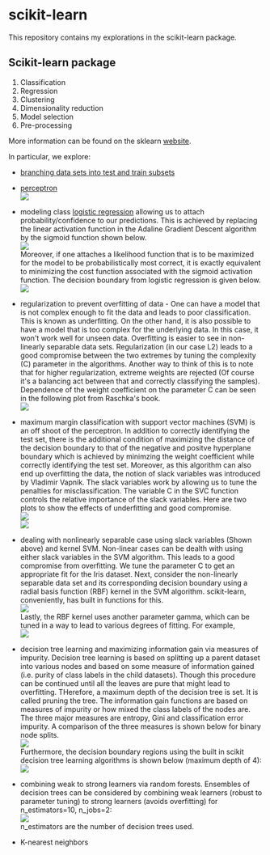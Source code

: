 scikit-learn
============

This repository contains my explorations in the scikit-learn package.

Scikit-learn package
--------------------

1. Classification  
2. Regression  
3. Clustering     
4. Dimensionality reduction    
5. Model selection    
6. Pre-processing   

More information can be found on the sklearn [website](http://scikit-learn.org/stable/).  
  
In particular, we explore:  
* [branching data sets into test and train subsets](https://github.com/FyzHsn/scikit-exploration/blob/master/Scikit_Script_Perceptron.py)  
* [perceptron](https://github.com/FyzHsn/scikit-exploration/blob/master/Scikit_Script_Perceptron.py)      
![](https://github.com/FyzHsn/scikit-exploration/blob/master/Perceptron_Iris.png?raw=true)  
* modeling class [logistic regression](https://github.com/FyzHsn/scikit-exploration/blob/master/Sckikit_Script_LogisticRegression.py) allowing us to attach probability/confidence to our predictions. This is achieved by replacing the linear activation function in the Adaline Gradient Descent algorithm by the sigmoid function shown below.        
![](https://github.com/FyzHsn/scikit-exploration/blob/master/SigmoidActivation.png?raw=true)  
Moreover, if one attaches a likelihood function that is to be maximized for the model to be probabilistically most correct, it is exactly equivalent to minimizing the cost function associated with the sigmoid activation function. The decision boundary from logistic regression is given below.    
![](https://github.com/FyzHsn/scikit-exploration/blob/master/LogisticRegression.png?raw=true)  
* regularization to prevent overfitting of data -  One can have a model that is not complex enough to fit the data and leads to poor classification. This is known as underfitting. On the other hand, it is also possible to have a model that is too complex for the underlying data. In this case, it won't work well for unseen data. Overfitting is easier to see in non-linearly separable data sets. Regularization (in our case L2) leads to a good compromise between the two extremes by tuning the complexity (C) parameter in the algorithms. Another way to think of this is to note that for higher regularization, extreme weights are rejected (Of course it's a balancing act between that and correctly classifying the samples). Dependence of the weight coefficient on the parameter C can be seen in the following plot from Raschka's book.  
![](https://github.com/FyzHsn/scikit-exploration/blob/master/weightcoeffcomplexity.png?raw=true)  
* maximum margin classification with support vector machines (SVM) is an off shoot of the perceptron. In addition to correctly identifying the test set, there is the additional condition of maximizing the distance of the decision boundary to that of the negative and positve hyperplane boundary which is achieved by minimzing the weight coefficient while correctly identifying the test set. Moreover, as this algorithm can also end up overfitting the data, the notion of slack variables was introduced by Vladimir Vapnik. The slack variables work by allowing us to tune the penalties for misclassification. The variable C in the SVC function controls the relative importance of the slack variables. Here are two plots to show the effects of underfitting and good compromise.  
![](https://github.com/FyzHsn/scikit-exploration/blob/master/SVMC0p01.png?raw=true)  
![](https://github.com/FyzHsn/scikit-exploration/blob/master/SVMC1.png?raw=true)  
* dealing with nonlinearly separable case using slack variables (Shown above) and kernel SVM. Non-linear cases can be dealth with using either slack variables in the SVM algorithm. This leads to a good compromise from overfitting. We tune the parameter C to get an appropriate fit for the Iris dataset. Next, consider the non-linearly separable data set and its corresponding decision boundary using a radial basis function (RBF) kernel in the SVM algorithm. scikit-learn, conveniently, has built in functions for this.    
![](https://github.com/FyzHsn/scikit-exploration/blob/master/SVMNonlinearlySeparableData.png?raw=true)    
Lastly, the RBF kernel uses another parameter gamma, which can be tuned in a way to lead to various degrees of fitting. For example,  
![](https://github.com/FyzHsn/scikit-exploration/blob/master/NonlinearSVMIrisData.png?raw=true)    
* decision tree learning and maximizing  information gain via measures of impurity. Decision tree learning is based on splitting up a parent dataset into various nodes and based on some measure of information gained (i.e. purity of class labels in the child datasets). Though this procedure can be continued until all the leaves are pure that might lead to overfitting. THerefore, a maximum depth of the decision tree is set. It is called pruning the tree. The information gain functions are based on measures of impurity or how mixed the class labels of the nodes are. The three major measures are entropy, Gini and classification error impurity. A comparison of the three measures is shown below for binary node splits.  
![](https://github.com/FyzHsn/scikit-exploration/blob/master/ImpurityMeasures.png?raw=true)  
Furthermore, the decision boundary regions using the built in scikit decision tree learning algorithms is shown below (maximum depth of 4):  
![](https://github.com/FyzHsn/scikit-exploration/blob/master/DecisionTreeLearningIris.png?raw=true)  

* combining weak to strong learners via random forests. Ensembles of decision trees can be considered by combining weak learners (robust to parameter tuning) to strong learners (avoids overfitting) for n_estimators=10, n_jobs=2:  
![](https://github.com/FyzHsn/scikit-exploration/blob/master/RandomForestIris.png?raw=true)  
n_estimators are the number of decision trees used.  
* K-nearest neighbors  
